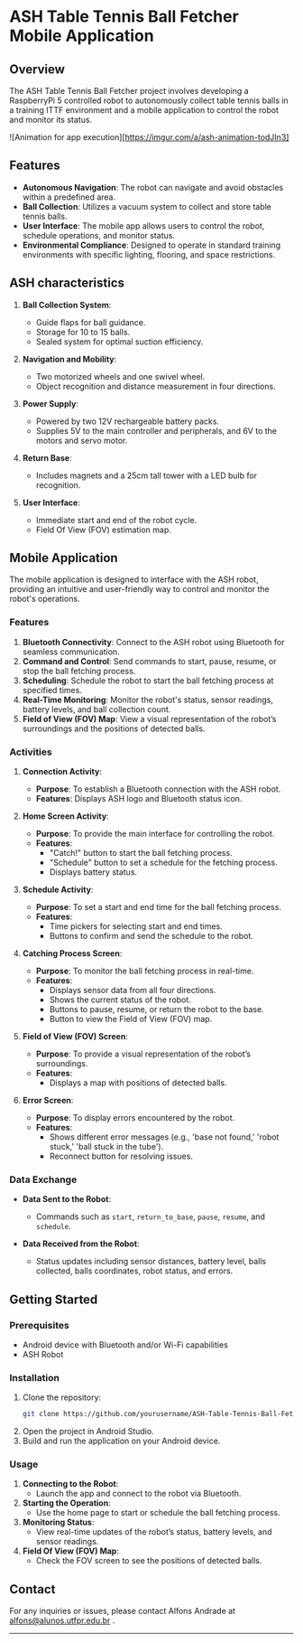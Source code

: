 # ASH Table Tennis Ball Fetcher Mobile Application

## Overview

The ASH Table Tennis Ball Fetcher project involves developing a RaspberryPi 5 controlled robot to autonomously collect table tennis balls in a training ITTF environment and a mobile application to control the robot and monitor its status. 

![Animation for app execution][https://imgur.com/a/ash-animation-todJIn3]

## Features

- **Autonomous Navigation**: The robot can navigate and avoid obstacles within a predefined area.
- **Ball Collection**: Utilizes a vacuum system to collect and store table tennis balls.
- **User Interface**: The mobile app allows users to control the robot, schedule operations, and monitor status.
- **Environmental Compliance**: Designed to operate in standard training environments with specific lighting, flooring, and space restrictions.

## ASH characteristics

1. **Ball Collection System**:
    - Guide flaps for ball guidance.
    - Storage for 10 to 15 balls.
    - Sealed system for optimal suction efficiency.

2. **Navigation and Mobility**:
    - Two motorized wheels and one swivel wheel.
    - Object recognition and distance measurement in four directions.

3. **Power Supply**:
    - Powered by two 12V rechargeable battery packs.
    - Supplies 5V to the main controller and peripherals, and 6V to the motors and servo motor.

4. **Return Base**:
    - Includes magnets and a 25cm tall tower with a LED bulb for recognition.

5. **User Interface**:
    - Immediate start and end of the robot cycle.
    - Field Of View (FOV) estimation map.

## Mobile Application

The mobile application is designed to interface with the ASH robot, providing an intuitive and user-friendly way to control and monitor the robot's operations.

### Features

1. **Bluetooth Connectivity**: Connect to the ASH robot using Bluetooth for seamless communication.
2. **Command and Control**: Send commands to start, pause, resume, or stop the ball fetching process.
3. **Scheduling**: Schedule the robot to start the ball fetching process at specified times.
4. **Real-Time Monitoring**: Monitor the robot's status, sensor readings, battery levels, and ball collection count.
5. **Field of View (FOV) Map**: View a visual representation of the robot’s surroundings and the positions of detected balls.

### Activities

1. **Connection Activity**:
    - **Purpose**: To establish a Bluetooth connection with the ASH robot.
    - **Features**: Displays ASH logo and Bluetooth status icon.

2. **Home Screen Activity**:
    - **Purpose**: To provide the main interface for controlling the robot.
    - **Features**: 
        - "Catch!" button to start the ball fetching process.
        - "Schedule" button to set a schedule for the fetching process.
        - Displays battery status.

3. **Schedule Activity**:
    - **Purpose**: To set a start and end time for the ball fetching process.
    - **Features**:
        - Time pickers for selecting start and end times.
        - Buttons to confirm and send the schedule to the robot.

4. **Catching Process Screen**:
    - **Purpose**: To monitor the ball fetching process in real-time.
    - **Features**:
        - Displays sensor data from all four directions.
        - Shows the current status of the robot.
        - Buttons to pause, resume, or return the robot to the base.
        - Button to view the Field of View (FOV) map.

5. **Field of View (FOV) Screen**:
    - **Purpose**: To provide a visual representation of the robot’s surroundings.
    - **Features**:
        - Displays a map with positions of detected balls.

6. **Error Screen**:
    - **Purpose**: To display errors encountered by the robot.
    - **Features**:
        - Shows different error messages (e.g., 'base not found,' 'robot stuck,' 'ball stuck in the tube').
        - Reconnect button for resolving issues.

### Data Exchange

- **Data Sent to the Robot**:
    - Commands such as `start`, `return_to_base`, `pause`, `resume`, and `schedule`.

- **Data Received from the Robot**:
    - Status updates including sensor distances, battery level, balls collected, balls coordinates, robot status, and errors.

## Getting Started

### Prerequisites

- Android device with Bluetooth and/or Wi-Fi capabilities
- ASH Robot

### Installation

1. Clone the repository:
    ```bash
    git clone https://github.com/yourusername/ASH-Table-Tennis-Ball-Fetcher-App.git
    ```
2. Open the project in Android Studio.
3. Build and run the application on your Android device.

### Usage

1. **Connecting to the Robot**:
    - Launch the app and connect to the robot via Bluetooth.
2. **Starting the Operation**:
    - Use the home page to start or schedule the ball fetching process.
3. **Monitoring Status**:
    - View real-time updates of the robot’s status, battery levels, and sensor readings.
4. **Field Of View (FOV) Map**:
    - Check the FOV screen to see the positions of detected balls.

## Contact

For any inquiries or issues, please contact Alfons Andrade at alfons@alunos.utfpr.edu.br .

---

